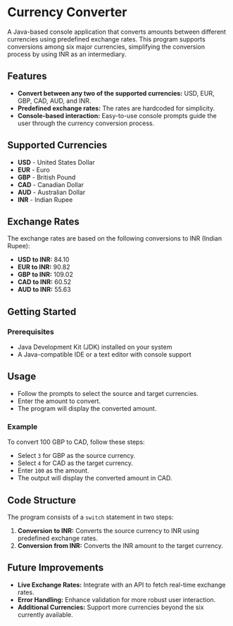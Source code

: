 <!DOCTYPE html>
<html lang="en">
<head>
    <meta charset="UTF-8">
    <meta name="viewport" content="width=device-width, initial-scale=1.0">
    <title>Currency Converter</title>
</head>
<body>

<h1>Currency Converter</h1>
<p>A Java-based console application that converts amounts between different currencies using predefined exchange rates. This program supports conversions among six major currencies, simplifying the conversion process by using INR as an intermediary.</p>

<h2>Features</h2>
<ul>
    <li><strong>Convert between any two of the supported currencies:</strong> USD, EUR, GBP, CAD, AUD, and INR.</li>
    <li><strong>Predefined exchange rates:</strong> The rates are hardcoded for simplicity.</li>
    <li><strong>Console-based interaction:</strong> Easy-to-use console prompts guide the user through the currency conversion process.</li>
</ul>

<h2>Supported Currencies</h2>
<ul>
    <li><strong>USD</strong> - United States Dollar</li>
    <li><strong>EUR</strong> - Euro</li>
    <li><strong>GBP</strong> - British Pound</li>
    <li><strong>CAD</strong> - Canadian Dollar</li>
    <li><strong>AUD</strong> - Australian Dollar</li>
    <li><strong>INR</strong> - Indian Rupee</li>
</ul>

<h2>Exchange Rates</h2>
<p>The exchange rates are based on the following conversions to INR (Indian Rupee):</p>
<ul>
    <li><strong>USD to INR:</strong> 84.10</li>
    <li><strong>EUR to INR:</strong> 90.82</li>
    <li><strong>GBP to INR:</strong> 109.02</li>
    <li><strong>CAD to INR:</strong> 60.52</li>
    <li><strong>AUD to INR:</strong> 55.63</li>
</ul>

<h2>Getting Started</h2>
<h3>Prerequisites</h3>
<ul>
    <li>Java Development Kit (JDK) installed on your system</li>
    <li>A Java-compatible IDE or a text editor with console support</li>
</ul>

<h2>Usage</h2>
<ul>
    <li>Follow the prompts to select the source and target currencies.</li>
    <li>Enter the amount to convert.</li>
    <li>The program will display the converted amount.</li>
</ul>

<h3>Example</h3>
<p>To convert 100 GBP to CAD, follow these steps:</p>
<ul>
    <li>Select <code>3</code> for GBP as the source currency.</li>
    <li>Select <code>4</code> for CAD as the target currency.</li>
    <li>Enter <code>100</code> as the amount.</li>
    <li>The output will display the converted amount in CAD.</li>
</ul>

<h2>Code Structure</h2>
<p>The program consists of a <code>switch</code> statement in two steps:</p>
<ol>
    <li><strong>Conversion to INR:</strong> Converts the source currency to INR using predefined exchange rates.</li>
    <li><strong>Conversion from INR:</strong> Converts the INR amount to the target currency.</li>
</ol>

<h2>Future Improvements</h2>
<ul>
    <li><strong>Live Exchange Rates:</strong> Integrate with an API to fetch real-time exchange rates.</li>
    <li><strong>Error Handling:</strong> Enhance validation for more robust user interaction.</li>
    <li><strong>Additional Currencies:</strong> Support more currencies beyond the six currently available.</li>
</ul>

</body>
</html>

